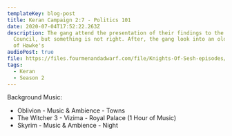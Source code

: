 ```yaml
---
templateKey: blog-post
title: Keran Campaign 2:7 - Politics 101
date: 2020-07-04T17:52:22.263Z
description: The gang attend the presentation of their findings to the King's
  Council, but something is not right. After, the gang look into an old friend
  of Hawke's
audioPost: true
file: https://files.fourmenandadwarf.com/file/Knights-Of-Sesh-episodes/Season_2/Keran-18.mp3
tags:
  - Keran
  - Season 2
---
```

Background Music:

* Oblivion - Music & Ambience - Towns
* The Witcher 3 - Vizima - Royal Palace (1 Hour of Music)
* Skyrim - Music & Ambience - Night